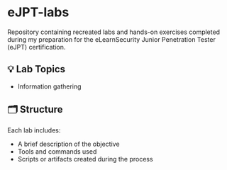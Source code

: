 # eJPT-labs
Repository containing recreated labs and hands-on exercises completed during my preparation for the eLearnSecurity Junior Penetration Tester (eJPT) certification.
## 💡 Lab Topics

- Information gathering

## 🗂️ Structure

Each lab includes:
- A brief description of the objective
- Tools and commands used
- Scripts or artifacts created during the process
